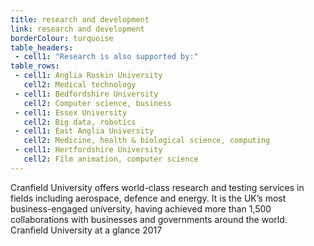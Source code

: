 ```yaml
---
title: research and development
link: research and development
borderColour: turquoise
table_headers:
 - cell1: "Research is also supported by:"
table_rows:
 - cell1: Anglia Ruskin University
   cell2: Medical technology
 - cell1: Bedfordshire University
   cell2: Computer science, business
 - cell1: Essex University
   cell2: Big data, robotics
 - cell1: East Anglia University
   cell2: Medicine, health & biological science, computing
 - cell1: Hertfordshire University
   cell2: Film animation, computer science
---
```

Cranfield University offers world-class research and testing services in fields including aerospace, defence and energy. It is the UK’s most business-engaged university, having achieved more than 1,500 collaborations with businesses and governments around the world.  
Cranfield University at a glance 2017
